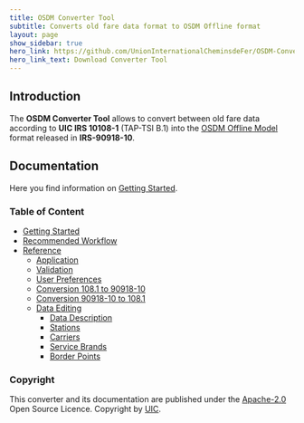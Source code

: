 ```yaml
---
title: OSDM Converter Tool
subtitle: Converts old fare data format to OSDM Offline format
layout: page
show_sidebar: true
hero_link: https://github.com/UnionInternationalCheminsdeFer/OSDM-Converter/releases/download/1.6/converter.1.6.zip
hero_link_text: Download Converter Tool
---
```


## Introduction

The **OSDM Converter Tool** allows to convert between old fare data according to **UIC IRS 10108-1** (TAP-TSI B.1) into the [OSDM Offline Model](https://unioninternationalcheminsdefer.github.io/OSDM/spec/) format released in
**IRS-90918-10**.

## Documentation

Here you find information on [Getting Started](html/gettingstarted/gettingstarted.html).

### Table of Content

- [Getting Started](html/gettingstarted/gettingstarted.html)
- [Recommended Workflow](html/gettingstarted/recommendedWorkflow.html)
- [Reference](html/reference/reference.html)
  - [Application](html/reference/application.html)
  - [Validation](html/reference/validation.html)
  - [User Preferences](html/reference/userPreferences.html)
  - [Conversion 108.1 to 90918-10](html/reference/conversionl2g.html)
  - [Conversion 90918-10 to 108.1](html/reference/conversiong2l.html)
  - [Data Editing](html/reference/data_editing.html)
    - [Data Description](html/reference/datadescription.html)
    - [Stations](html/reference/data_stationcodes.html)
    - [Carriers](html/reference/data_companycodes.html)
    - [Service Brands](html/reference/data_servicebrandcodes.html)
    - [Border Points](html/reference/data_borderpoints.html)

### Copyright

This converter and its documentation are published under the [Apache-2.0](https://www.apache.org/licenses/LICENSE-2.0.html) Open Source Licence. Copyright by [UIC](https://www.uic.org).
